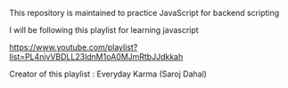This repository is maintained to practice JavaScript for backend scripting

I will be following this playlist for learning javascript

https://www.youtube.com/playlist?list=PL4njvVBDLL23ldnM1oA0MJmRtbJJdkkah

Creator of this playlist : Everyday Karma (Saroj Dahal)
